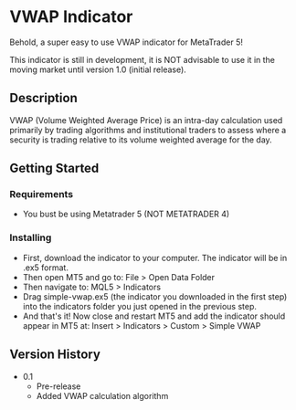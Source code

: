 # VWAP Indicator

Behold, a super easy to use VWAP indicator for MetaTrader 5! 

This indicator is still in development, it is NOT advisable to use it in the moving market until version 1.0 (initial release).

## Description

VWAP (Volume Weighted Average Price) is an intra-day calculation used primarily by trading algorithms and institutional traders to assess where a security is trading relative to its volume weighted average for the day.

## Getting Started

### Requirements

* You bust be using Metatrader 5 (NOT METATRADER 4)

### Installing

* First, download the indicator to your computer. The indicator will be in .ex5 format.
* Then open MT5 and go to: File > Open Data Folder
* Then navigate to: MQL5 > Indicators
* Drag simple-vwap.ex5 (the indicator you downloaded in the first step) into the indicators folder you just opened in the previous step.
* And that's it! Now close and restart MT5 and add the indicator should appear in MT5 at: Insert > Indicators > Custom > Simple VWAP

## Version History

* 0.1
    * Pre-release
    * Added VWAP calculation algorithm
    